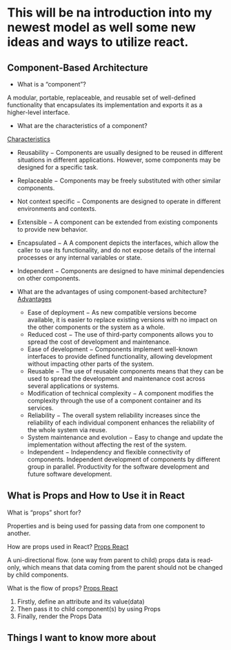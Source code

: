 # This will be na introduction into my newest model as well some new ideas and ways to utilize react.

## Component-Based Architecture

- What is a “component”?

A modular, portable, replaceable, and reusable set of well-defined functionality that encapsulates its implementation and exports it as a higher-level interface.

- What are the characteristics of a component?

[Characteristics](https://www.tutorialspoint.com/software_architecture_design/component_based_architecture.html)

- Reusability − Components are usually designed to be reused in different situations in different applications. However, some components may be designed for a specific task.

- Replaceable − Components may be freely substituted with other similar components.

- Not context specific − Components are designed to operate in different environments and contexts.

- Extensible − A component can be extended from existing components to provide new behavior.

- Encapsulated − A A component depicts the interfaces, which allow the caller to use its functionality, and do not expose details of the internal processes or any internal variables or state.
- Independent − Components are designed to have minimal dependencies on other components.

- What are the advantages of using component-based architecture?
[Advantages](https://www.tutorialspoint.com/software_architecture_design/component_based_architecture.htm)

  - Ease of deployment − As new compatible versions become available, it is easier to replace existing versions with no impact on the other components or the system as a whole.
  - Reduced cost − The use of third-party components allows you to spread the cost of development and maintenance.
  - Ease of development − Components implement well-known interfaces to provide defined functionality, allowing development without impacting other parts of the system.
  - Reusable − The use of reusable components means that they can be used to spread the development and maintenance cost across several applications or systems.
  - Modification of technical complexity − A component modifies the complexity through the use of a component container and its services.
  - Reliability − The overall system reliability increases since the reliability of each individual component enhances the reliability of the whole system via reuse.
  - System maintenance and evolution − Easy to change and update the implementation without affecting the rest of the system.
  - Independent − Independency and flexible connectivity of components. Independent development of components by different group in parallel. Productivity for the software development and future software development.

## What is Props and How to Use it in React

What is “props” short for?

Properties and is being used for passing data from one component to another.

How are props used in React?
[Props React](https://itnext.io/what-is-props-and-how-to-use-it-in-react-da307f500da0#:~:text=“Props”%20is%20a%20special%20keyword,way%20from%20parent%20to%20child)

A uni-directional flow. (one way from parent to child) props data is read-only, which means that data coming from the parent should not be changed by child components.

What is the flow of props?
[Props React](https://itnext.io/what-is-props-and-how-to-use-it-in-react-da307f500da0#:~:text=“Props”%20is%20a%20special%20keyword,way%20from%20parent%20to%20child)

1. Firstly, define an attribute and its value(data)
2. Then pass it to child component(s) by using Props
3. Finally, render the Props Data

## Things I want to know more about
